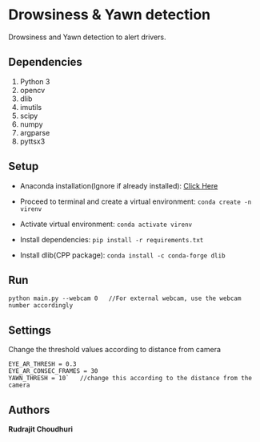 # Drowsiness & Yawn detection

Drowsiness and Yawn detection to alert drivers.

## Dependencies

1. Python 3
2. opencv
3. dlib
4. imutils
5. scipy
6. numpy
7. argparse
8. pyttsx3



## Setup

- Anaconda installation(Ignore if already installed): [Click Here](https://docs.anaconda.com/anaconda/install/)

- Proceed to terminal and create a virtual environment: `conda create -n virenv`

- Activate virtual environment: `conda activate virenv`

- Install dependencies: `pip install -r requirements.txt`

- Install dlib(CPP package): `conda install -c conda-forge dlib`

## Run 

```
python main.py --webcam 0	//For external webcam, use the webcam number accordingly
```

## Settings

Change the threshold values according to distance from camera
```
EYE_AR_THRESH = 0.3
EYE_AR_CONSEC_FRAMES = 30
YAWN_THRESH = 10`	//change this according to the distance from the camera
```

## Authors

**Rudrajit Choudhuri** 







